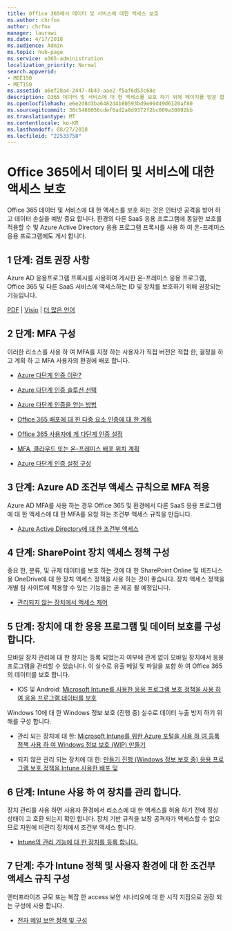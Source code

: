 ```yaml
---
title: Office 365에서 데이터 및 서비스에 대한 액세스 보호
ms.author: chrfox
author: chrfox
manager: laurawi
ms.date: 4/17/2018
ms.audience: Admin
ms.topic: hub-page
ms.service: o365-administration
localization_priority: Normal
search.appverid:
- MOE150
- MET150
ms.assetid: a6ef28a4-2447-4b43-aae2-f5af6d53c68e
description: O365 데이터 및 서비스에 대 한 액세스를 보호 하기 위해 페이지를 방문 합니다.
ms.openlocfilehash: e6e2d8d3ba6482d4b80593bd9e09d49d6120af80
ms.sourcegitcommit: 36c5466056cdef6ad2a8d9372f2bc009a30892bb
ms.translationtype: MT
ms.contentlocale: ko-KR
ms.lasthandoff: 08/27/2018
ms.locfileid: "22533758"
---
```

# <a name="protect-access-to-data-and-services-in-office-365"></a>Office 365에서 데이터 및 서비스에 대한 액세스 보호

Office 365 데이터 및 서비스에 대 한 액세스를 보호 하는 것은 인터넷 공격을 방어 하 고 데이터 손실을 예방 중요 합니다. 환경의 다른 SaaS 응용 프로그램에 동일한 보호를 적용할 수 및 Azure Active Directory 응용 프로그램 프록시를 사용 하 여 온-프레미스 응용 프로그램에도 게시 합니다.
  
## <a name="step-1-review-recommendations"></a>1 단계: 검토 권장 사항

Azure AD 응용프로그램 프록시를 사용하여 게시한 온-프레미스 응용 프로그램, Office 365 및 다른 SaaS 서비스에 액세스하는 ID 및 장치를 보호하기 위해 권장되는 기능입니다.
  
[PDF](https://go.microsoft.com/fwlink/p/?linkid=841656) | [Visio](https://go.microsoft.com/fwlink/p/?linkid=841657) | [더 많은 언어](https://www.microsoft.com/download/details.aspx?id=55032)
  
## <a name="step-2-configure-mfa"></a>2 단계: MFA 구성

이러한 리소스를 사용 하 여 MFA를 지정 하는 사용자가 직접 버전은 적합 한, 결정을 하 고 계획 하 고 MFA 사용자의 환경에 배포 합니다.
  
- [Azure 다단계 인증 이란?](https://docs.microsoft.com/azure/multi-factor-authentication/multi-factor-authentication)
    
- [Azure 다단계 인증 솔루션 선택](https://docs.microsoft.com/azure/multi-factor-authentication/multi-factor-authentication-get-started)
    
- [Azure 다단계 인증을 얻는 방법](https://docs.microsoft.com/azure/multi-factor-authentication/multi-factor-authentication-versions-plans)
    
- [Office 365 배포에 대 한 다중 요소 인증에 대 한 계획](https://support.office.com/article/043807b2-21db-4d5c-b430-c8a6dee0e6ba)
    
- [Office 365 사용자에 게 다단계 인증 설정](https://support.office.com/article/8f0454b2-f51a-4d9c-bcde-2c48e41621c6)
    
- [MFA, 클라우드 또는 온-프레미스 배포 위치 계획](https://docs.microsoft.com/azure/multi-factor-authentication/multi-factor-authentication-get-started)
    
- [Azure 다단계 인증 설정 구성](https://docs.microsoft.com/azure/multi-factor-authentication/multi-factor-authentication-whats-next)
    
## <a name="step-3-enforce-mfa-with-azure-ad-conditional-access-rules"></a>3 단계: Azure AD 조건부 액세스 규칙으로 MFA 적용

Azure AD MFA를 사용 하는 경우 Office 365 및 환경에서 다른 SaaS 응용 프로그램에 대 한 액세스에 대 한 MFA를 요청 하는 조건부 액세스 규칙을 만듭니다.
  
- [Azure Active Directory에 대 한 조건부 액세스](https://docs.microsoft.com/azure/active-directory/active-directory-conditional-access-azure-portal)
    
## <a name="step-4-configure-sharepoint-device-access-policies"></a>4 단계: SharePoint 장치 액세스 정책 구성

중요 한, 분류, 및 규제 데이터를 보호 하는 것에 대 한 SharePoint Online 및 비즈니스용 OneDrive에 대 한 장치 액세스 정책을 사용 하는 것이 좋습니다. 장치 액세스 정책을 개별 팀 사이트에 적용할 수 있는 기능을는 곧 제공 될 예정입니다.
  
- [관리되지 않는 장치에서 액세스 제어](https://support.office.com/article/Control-access-from-unmanaged-devices-5ae550c4-bd20-4257-847b-5c20fb053622?ui=en-US&amp;rs=en-US&amp;ad=US)
    
## <a name="step-5-configure-app-and-data-protection-for-devices"></a>5 단계: 장치에 대 한 응용 프로그램 및 데이터 보호를 구성 합니다.

모바일 장치 관리에 대 한 장치는 등록 되었는지 여부에 관계 없이 모바일 장치에서 응용 프로그램을 관리할 수 있습니다. 이 실수로 유출 메일 및 파일을 포함 하 여 Office 365의 데이터를 보호 합니다.
  
- IOS 및 Android: [Microsoft Intune를 사용한 응용 프로그램 보호 정책을 사용 하 여 응용 프로그램 데이터를 보호](https://docs.microsoft.com/intune-classic/deploy-use/protect-app-data-using-mobile-app-management-policies-with-microsoft-intune)
    
Windows 10에 대 한 Windows 정보 보호 (진행 중) 실수로 데이터 누출 방지 하기 위해를 구성 합니다.
  
- 관리 되는 장치에 대 한: [Microsoft Intune를 위한 Azure 포털을 사용 하 여 등록 정책 사용 하 여 Windows 정보 보호 (WIP) 만들기](https://docs.microsoft.com/windows/threat-protection/windows-information-protection/create-wip-policy-using-intune-azure)
    
- 되지 않은 관리 되는 장치에 대 한: [만들기 진행 (Windows 정보 보호 중) 응용 프로그램 보호 정책을 Intune 사용한 배포 및](https://docs.microsoft.com/intune/windows-information-protection-policy-create)
    
## <a name="step-6-manage-devices-with-intune"></a>6 단계: Intune 사용 하 여 장치를 관리 합니다.

장치 관리를 사용 하면 사용자 환경에서 리소스에 대 한 액세스를 허용 하기 전에 정상 상태이 고 호환 되는지 확인 합니다. 장치 기반 규칙을 보장 공격자가 액세스할 수 없으므로 자원에 비관리 장치에서 조건부 액세스 합니다.
  
- [Intune의 관리 기능에 대 한 장치를 등록 합니다.](https://docs.microsoft.com/intune-classic/deploy-use/enroll-devices-in-microsoft-intune)
    
## <a name="step-7-configure-additional-intune-policies-and-conditional-access-rules-for-your-environment"></a>7 단계: 추가 Intune 정책 및 사용자 환경에 대 한 조건부 액세스 규칙 구성

엔터프라이즈 규모 또는 복잡 한 access 보안 시나리오에 대 한 시작 지점으로 권장 되는 구성에 사용 합니다.
  
- [전자 메일 보안 정책 및 구성](https://docs.microsoft.com/azure/active-directory/secure-email-introduction)
    

